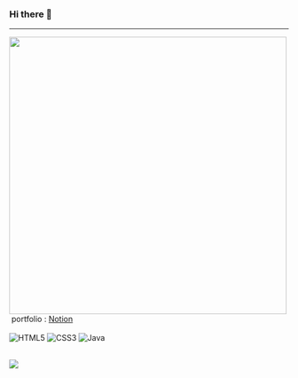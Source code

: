 ### Hi there 👋

>
___
<img src="https://www.google.com/imgres?imgurl=https%3A%2F%2Fimg1.daumcdn.net%2Fthumb%2FR800x0%2F%3Fscode%3Dmtistory2%26fname%3Dhttps%253A%252F%252Fblog.kakaocdn.net%252Fdn%252Fb8KTEj%252Fbtrn83lyP6L%252FTIxBbjy6ym4i61EF0N4j3K%252Fimg.jpg&imgrefurl=https%3A%2F%2Frubhy.tistory.com%2Fentry%2F%25EB%2585%25B8%25EC%2585%2598-%25EC%2582%25AC%25EC%259A%25A9%25EB%25B2%2595-Notion-%25EC%2595%2584%25EC%259D%25B4%25EC%25BD%2598-%25ED%258E%2598%25EC%259D%25B4%25EC%25A7%2580-%25EC%25BB%25A4%25EB%25B2%2584-%25EB%25B3%2580%25EA%25B2%25BD%25ED%2595%2598%25EA%25B8%25B0&tbnid=u1JYnHMZ-3BqpM&vet=12ahUKEwinso_4krD6AhUH95QKHel0BrgQMygBegUIARCyAQ..i&docid=KcjLpww3UE-_FM&w=300&h=300&q=%EB%85%B8%EC%85%98%20%EC%95%84%EC%9D%B4%EC%BD%98&ved=2ahUKEwinso_4krD6AhUH95QKHel0BrgQMygBegUIARCyAQ" width="500"> portfolio : [Notion](https://www.notion.so/Doseok-Oh-34f4bfeb468f4394b0fa5dc16ac1067b)
<br>
<br>
![HTML5](https://img.shields.io/badge/-HTML5-F05032.svg?&style=for-the-badge&logo=html5&logoColor=ffffff)
![CSS3](https://img.shields.io/badge/-CSS3-007ACC.svg?&style=for-the-badge&logo=css3&logoColor=ffffff)
![Java](https://img.shields.io/badge/-Java-ffe000.svg?&style=for-the-badge&logo=java&logoColor=ffffff)
<!-- ![Vue.js](https://img.shields.io/badge/-Vue.js-009900.svg?&style=for-the-badge&logo=vue.js&logoColor=ffffff)
![MySql](https://img.shields.io/badge/-MySql-3399FF.svg?&style=for-the-badge&logo=mysql&logoColor=ffffff) -->
<br>
<img src="https://img.shields.io/github/commit-activity/w/ohdoseok/ohdoseok"/>
